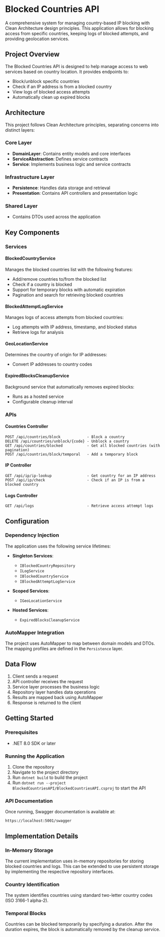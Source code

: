 # Blocked Countries API

A comprehensive system for managing country-based IP blocking with Clean Architecture design principles. This application allows for blocking access from specific countries, keeping logs of blocked attempts, and providing geolocation services.

## Project Overview

The Blocked Countries API is designed to help manage access to web services based on country location. It provides endpoints to:

- Block/unblock specific countries
- Check if an IP address is from a blocked country
- View logs of blocked access attempts
- Automatically clean up expired blocks

## Architecture

This project follows Clean Architecture principles, separating concerns into distinct layers:

### Core Layer

- **DomainLayer**: Contains entity models and core interfaces
- **ServiceAbstraction**: Defines service contracts
- **Service**: Implements business logic and service contracts

### Infrastructure Layer

- **Persistence**: Handles data storage and retrieval
- **Presentation**: Contains API controllers and presentation logic

### Shared Layer

- Contains DTOs used across the application

## Key Components

### Services

#### BlockedCountryService

Manages the blocked countries list with the following features:

- Add/remove countries to/from the blocked list
- Check if a country is blocked
- Support for temporary blocks with automatic expiration
- Pagination and search for retrieving blocked countries

#### BlockedAttemptLogService

Manages logs of access attempts from blocked countries:

- Log attempts with IP address, timestamp, and blocked status
- Retrieve logs for analysis

#### GeoLocationService

Determines the country of origin for IP addresses:

- Convert IP addresses to country codes

#### ExpiredBlocksCleanupService

Background service that automatically removes expired blocks:

- Runs as a hosted service
- Configurable cleanup interval

### APIs

#### Countries Controller

```
POST /api/countries/block            - Block a country
DELETE /api/countries/unblock/{code} - Unblock a country
GET /api/countries/blocked           - Get all blocked countries (with pagination)
POST /api/countries/block/temporal   - Add a temporary block
```

#### IP Controller

```
GET /api/ip/ip-lookup                - Get country for an IP address
POST /api/ip/check                   - Check if an IP is from a blocked country
```

#### Logs Controller

```
GET /api/logs                        - Retrieve access attempt logs
```

## Configuration

### Dependency Injection

The application uses the following service lifetimes:

- **Singleton Services**:

  - `IBlockedCountryRepository`
  - `ILogService`
  - `IBlockedCountryService`
  - `IBlockedAttemptLogService`

- **Scoped Services**:

  - `IGeoLocationService`

- **Hosted Services**:
  - `ExpiredBlocksCleanupService`

### AutoMapper Integration

The project uses AutoMapper to map between domain models and DTOs. The mapping profiles are defined in the `Persistence` layer.

## Data Flow

1. Client sends a request
2. API controller receives the request
3. Service layer processes the business logic
4. Repository layer handles data operations
5. Results are mapped back using AutoMapper
6. Response is returned to the client

## Getting Started

### Prerequisites

- .NET 8.0 SDK or later

### Running the Application

1. Clone the repository
2. Navigate to the project directory
3. Run `dotnet build` to build the project
4. Run `dotnet run --project BlockedCountriesAPI/BlockedCountriesAPI.csproj` to start the API

### API Documentation

Once running, Swagger documentation is available at:

```
https://localhost:5001/swagger
```

## Implementation Details

### In-Memory Storage

The current implementation uses in-memory repositories for storing blocked countries and logs. This can be extended to use persistent storage by implementing the respective repository interfaces.

### Country Identification

The system identifies countries using standard two-letter country codes (ISO 3166-1 alpha-2).

### Temporal Blocks

Countries can be blocked temporarily by specifying a duration. After the duration expires, the block is automatically removed by the cleanup service.
